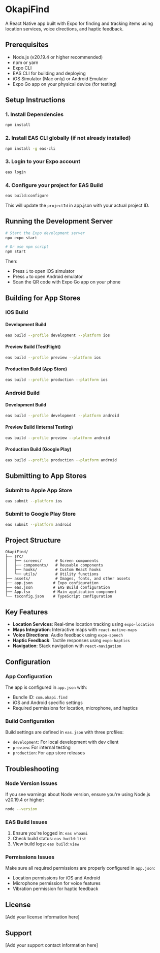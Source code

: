 # OkapiFind

A React Native app built with Expo for finding and tracking items using location services, voice directions, and haptic feedback.

## Prerequisites

- Node.js (v20.19.4 or higher recommended)
- npm or yarn
- Expo CLI
- EAS CLI for building and deploying
- iOS Simulator (Mac only) or Android Emulator
- Expo Go app on your physical device (for testing)

## Setup Instructions

### 1. Install Dependencies

```bash
npm install
```

### 2. Install EAS CLI globally (if not already installed)

```bash
npm install -g eas-cli
```

### 3. Login to your Expo account

```bash
eas login
```

### 4. Configure your project for EAS Build

```bash
eas build:configure
```

This will update the `projectId` in app.json with your actual project ID.

## Running the Development Server

```bash
# Start the Expo development server
npx expo start

# Or use npm script
npm start
```

Then:
- Press `i` to open iOS simulator
- Press `a` to open Android emulator
- Scan the QR code with Expo Go app on your phone

## Building for App Stores

### iOS Build

#### Development Build
```bash
eas build --profile development --platform ios
```

#### Preview Build (TestFlight)
```bash
eas build --profile preview --platform ios
```

#### Production Build (App Store)
```bash
eas build --profile production --platform ios
```

### Android Build

#### Development Build
```bash
eas build --profile development --platform android
```

#### Preview Build (Internal Testing)
```bash
eas build --profile preview --platform android
```

#### Production Build (Google Play)
```bash
eas build --profile production --platform android
```

## Submitting to App Stores

### Submit to Apple App Store
```bash
eas submit --platform ios
```

### Submit to Google Play Store
```bash
eas submit --platform android
```

## Project Structure

```
OkapiFind/
├── src/
│   ├── screens/      # Screen components
│   ├── components/   # Reusable components
│   ├── hooks/        # Custom React hooks
│   └── utils/        # Utility functions
├── assets/           # Images, fonts, and other assets
├── app.json         # Expo configuration
├── eas.json         # EAS Build configuration
├── App.tsx          # Main application component
└── tsconfig.json    # TypeScript configuration
```

## Key Features

- **Location Services**: Real-time location tracking using `expo-location`
- **Maps Integration**: Interactive maps with `react-native-maps`
- **Voice Directions**: Audio feedback using `expo-speech`
- **Haptic Feedback**: Tactile responses using `expo-haptics`
- **Navigation**: Stack navigation with `react-navigation`

## Configuration

### App Configuration
The app is configured in `app.json` with:
- Bundle ID: `com.okapi.find`
- iOS and Android specific settings
- Required permissions for location, microphone, and haptics

### Build Configuration
Build settings are defined in `eas.json` with three profiles:
- `development`: For local development with dev client
- `preview`: For internal testing
- `production`: For app store releases

## Troubleshooting

### Node Version Issues
If you see warnings about Node version, ensure you're using Node.js v20.19.4 or higher:
```bash
node --version
```

### EAS Build Issues
1. Ensure you're logged in: `eas whoami`
2. Check build status: `eas build:list`
3. View build logs: `eas build:view`

### Permissions Issues
Make sure all required permissions are properly configured in `app.json`:
- Location permissions for iOS and Android
- Microphone permission for voice features
- Vibration permission for haptic feedback

## License

[Add your license information here]

## Support

[Add your support contact information here]